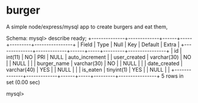 # burger
A simple node/express/mysql app to create burgers and eat them,


Schema:
mysql> describe ready;
+--------------+-------------+------+-----+---------+----------------+
| Field        | Type        | Null | Key | Default | Extra          |
+--------------+-------------+------+-----+---------+----------------+
| id           | int(11)     | NO   | PRI | NULL    | auto_increment |
| user_created | varchar(30) | NO   |     | NULL    |                |
| burger_name  | varchar(30) | NO   |     | NULL    |                |
| date_created | varchar(40) | YES  |     | NULL    |                |
| is_eaten     | tinyint(1)  | YES  |     | NULL    |                |
+--------------+-------------+------+-----+---------+----------------+
5 rows in set (0.00 sec)

mysql>
